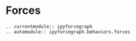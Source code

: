 # Forces

```{eval-rst}
.. currentmodule:: ipyforcegraph
.. automodule:: ipyforcegraph.behaviors.forces
```
